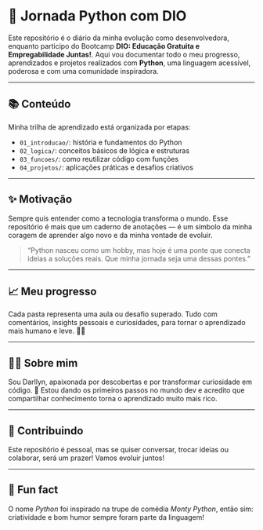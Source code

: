 # 🚀 Jornada Python com DIO

Este repositório é o diário da minha evolução como desenvolvedora, enquanto participo do Bootcamp **DIO: Educação Gratuita e Empregabilidade Juntas!**. Aqui vou documentar todo o meu progresso, aprendizados e projetos realizados com **Python**, uma linguagem acessível, poderosa e com uma comunidade inspiradora.

---

## 📚 Conteúdo

Minha trilha de aprendizado está organizada por etapas:
- `01_introducao/`: história e fundamentos do Python
- `02_logica/`: conceitos básicos de lógica e estruturas
- `03_funcoes/`: como reutilizar código com funções
- `04_projetos/`: aplicações práticas e desafios criativos

---

## ✨ Motivação

Sempre quis entender como a tecnologia transforma o mundo. Esse repositório é mais que um caderno de anotações — é um símbolo da minha coragem de aprender algo novo e da minha vontade de evoluir.

> “Python nasceu como um hobby, mas hoje é uma ponte que conecta ideias a soluções reais. Que minha jornada seja uma dessas pontes.”

---


## 📈 Meu progresso

Cada pasta representa uma aula ou desafio superado. Tudo com comentários, insights pessoais e curiosidades, para tornar o aprendizado mais humano e leve. 📓✨

---

## 👩‍💻 Sobre mim

Sou Darllyn, apaixonada por descobertas e por transformar curiosidade em código. 🌱 Estou dando os primeiros passos no mundo dev e acredito que compartilhar conhecimento torna o aprendizado muito mais rico.

---

## 🤝 Contribuindo

Este repositório é pessoal, mas se quiser conversar, trocar ideias ou colaborar, será um prazer! Vamos evoluir juntos!

---

## 🐍 Fun fact

O nome *Python* foi inspirado na trupe de comédia *Monty Python*, então sim: criatividade e bom humor sempre foram parte da linguagem!
